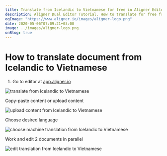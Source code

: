```yaml
---
title: Translate from Icelandic to Vietnamese for free in Aligner Editor
description: Aligner Dual Editor Tutorial. How to translate for free from Icelandic to Vietnamese. Aligner is multilingual document management platform. 
ogImage: "https://www.aligner.io/images/aligner-logo.png"
date: 2020-05-06T07:09:21+03:00
image: ../images/aligner-logo.png
onBlog: true
---
```


# How to translate document from Icelandic to Vietnamese

1. Go to editor at [app.aligner.io](https://app.aligner.io "Aligner App web page")

![translate from Icelandic to Vietnamese](../aligner-blank-editor.png "translate from Icelandic to Vietnamese")

Copy-paste content or upload content

![upload content from Icelandic to Vietnamese](../aligner-uploaded-document.png "upload content from Icelandic to Vietnamese")

Choose desired language

![choose machine translation from Icelandic to Vietnamese](../aligner-language-dropdown.png "choose machine translation from Icelandic to Vietnamese")

Work and edit 2 documents in parallel

![edit translation from Icelandic to Vietnamese](../aligner-double-sitded-editor.png "edit translation from Icelandic to Vietnamese")

